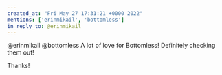 ```yaml
---
created_at: "Fri May 27 17:31:21 +0000 2022"
mentions: ['erinmikail', 'bottomless']
in_reply_to: @erinmikail
---
```


@erinmikail @bottomless A lot of love for Bottomless! Definitely checking them out! 

Thanks!
